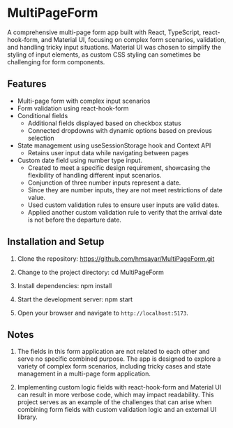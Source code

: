 # MultiPageForm

A comprehensive multi-page form app built with React, TypeScript, react-hook-form, and Material UI, focusing on complex form scenarios, validation, and handling tricky input situations. Material UI was chosen to simplify the styling of input elements, as custom CSS styling can sometimes be challenging for form components.


## Features

- Multi-page form with complex input scenarios
- Form validation using react-hook-form
- Conditional fields
  - Additional fields displayed based on checkbox status
  - Connected dropdowns with dynamic options based on previous selection
- State management using useSessionStorage hook and Context API
  - Retains user input data while navigating between pages
- Custom date field using number type input.
  - Created to meet a specific design requirement, showcasing the flexibility of handling different input scenarios.
  - Conjunction of three number inputs represent a date.
  - Since they are number inputs, they are not meet restrictions of date value.
  - Used custom validation rules to ensure user inputs are valid dates.
  - Applied another custom validation rule to verify that the arrival date is not before the departure date.


## Installation and Setup

1. Clone the repository: https://github.com/hmsayar/MultiPageForm.git

2. Change to the project directory: cd MultiPageForm

3. Install dependencies: npm install

4. Start the development server: npm start

5. Open your browser and navigate to `http://localhost:5173`.



## Notes

1. The fields in this form application are not related to each other and serve no specific combined purpose. The app is designed to explore a variety of complex form scenarios, including tricky cases and state management in a multi-page form application.

2. Implementing custom logic fields with react-hook-form and Material UI can result in more verbose code, which may impact readability. This project serves as an example of the challenges that can arise when combining form fields with custom validation logic and an external UI library.
